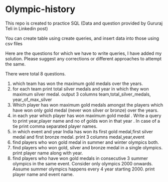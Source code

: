 # Olympic-history
This repo is created to practice SQL (Data and question provided by Gururaj Teli in Linkedin post)

You can create table using create queries, and insert data into those using csv files

Here are the questions for which we have to write queries, I have added my solution. Please suggest any corrections or different approaches to attempt the same.

There were total 8 questions.
1. which team has won the maximum gold medals over the years.
2. for each team print total silver medals and year in which they won maximum silver medal. output 3 columns team,total_silver_medals, year_of_max_silver
3. Which player has won maximum gold medals amongst the players which have won only gold medal (never won silver or bronze) over the years.
4. in each year which player has won maximum gold medal . Write a query to print year,player name and no of golds won in that year . In case of a tie print comma separated player names.
5. in which event and year India has won its first gold medal,first silver medal and first bronze medal. print 3 columns medal,year,event
6. find players who won gold medal in summer and winter olympics both.
7. find players who won gold, silver and bronze medal in a single olympics. print player name along with year.
8. find players who have won gold medals in consecutive 3 summer olympics in the same event. Consider only olympics 2000 onwards. 
Assume summer olympics happens every 4 year starting 2000. print player name and event name.